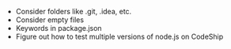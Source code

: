 - Consider folders like .git, .idea, etc.
- Consider empty files
- Keywords in package.json
- Figure out how to test multiple versions of node.js on CodeShip
